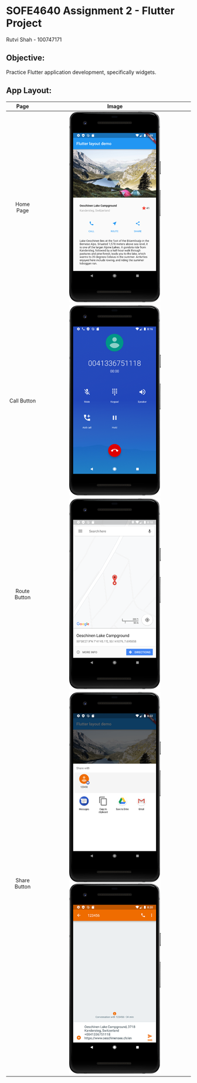 # SOFE4640 Assignment 2 - Flutter Project
Rutvi Shah - 100747171
## Objective:
Practice Flutter application development, specifically widgets.
## App Layout:
|     Page     |                                                                                                  Image                                                                                                  |
|:------------:|:-------------------------------------------------------------------------------------------------------------------------------------------------------------------------------------------------------:|
|  Home Page   |                                                   [<img src="images/main-page-layout.png" alt="Home Page" width="250"/>](images/main-page-layout.png)                                                   |
| Call Button  |                                                        [<img src="images/call-button.png" alt="Home Page" width="250"/>](images/call-button.png)                                                        |
| Route Button |                                                       [<img src="images/route-button.png" alt="Home Page" width="250"/>](images/route-button.png)                                                       |
| Share Button | [<img src="images/share-button.png" alt="Home Page" width="250"/>](images/share-button.png) [<img src="images/share-button-message.png" alt="Home Page" width="250"/>](images/share-button-message.png) |

